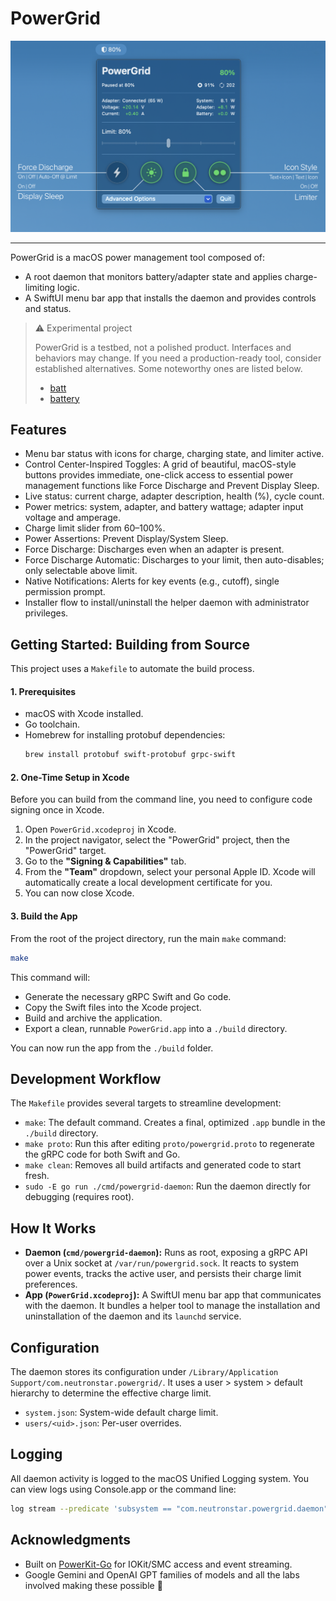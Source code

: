 # PowerGrid
<img alt="Main View" src="assets/powergrid.png" />

---

PowerGrid is a macOS power management tool composed of:
- A root daemon that monitors battery/adapter state and applies charge-limiting logic.
- A SwiftUI menu bar app that installs the daemon and provides controls and status.

> ⚠️ Experimental project
> 
> PowerGrid is a testbed, not a polished product. Interfaces and behaviors may change. If you need a production-ready tool, consider established alternatives. Some noteworthy ones are listed below.
>
> - [batt](https://github.com/charlie0129/batt)
> - [battery](https://github.com/actuallymentor/battery)


## Features

- Menu bar status with icons for charge, charging state, and limiter active.
- Control Center-Inspired Toggles: A grid of beautiful, macOS-style buttons provides immediate, one-click access to essential power management functions like Force Discharge and Prevent Display Sleep.
- Live status: current charge, adapter description, health (%), cycle count.
- Power metrics: system, adapter, and battery wattage; adapter input voltage and amperage.
- Charge limit slider from 60–100%.
- Power Assertions: Prevent Display/System Sleep.
- Force Discharge: Discharges even when an adapter is present.
- Force Discharge Automatic: Discharges to your limit, then auto-disables; only selectable above limit.
- Native Notifications: Alerts for key events (e.g., cutoff), single permission prompt.
- Installer flow to install/uninstall the helper daemon with administrator privileges.

## Getting Started: Building from Source

This project uses a `Makefile` to automate the build process.

#### 1. Prerequisites

- macOS with Xcode installed.
- Go toolchain.
- Homebrew for installing protobuf dependencies:
  ```bash
  brew install protobuf swift-protobuf grpc-swift
  ```

#### 2. One-Time Setup in Xcode

Before you can build from the command line, you need to configure code signing once in Xcode.

1.  Open `PowerGrid.xcodeproj` in Xcode.
2.  In the project navigator, select the "PowerGrid" project, then the "PowerGrid" target.
3.  Go to the **"Signing & Capabilities"** tab.
4.  From the **"Team"** dropdown, select your personal Apple ID. Xcode will automatically create a local development certificate for you.
5.  You can now close Xcode.

#### 3. Build the App

From the root of the project directory, run the main `make` command:

```bash
make
```
This command will:
- Generate the necessary gRPC Swift and Go code.
- Copy the Swift files into the Xcode project.
- Build and archive the application.
- Export a clean, runnable `PowerGrid.app` into a `./build` directory.

You can now run the app from the `./build` folder.

## Development Workflow

The `Makefile` provides several targets to streamline development:

- `make`: The default command. Creates a final, optimized `.app` bundle in the `./build` directory.
- `make proto`: Run this after editing `proto/powergrid.proto` to regenerate the gRPC code for both Swift and Go.
- `make clean`: Removes all build artifacts and generated code to start fresh.
- `sudo -E go run ./cmd/powergrid-daemon`: Run the daemon directly for debugging (requires root).

## How It Works

- **Daemon (`cmd/powergrid-daemon`):** Runs as root, exposing a gRPC API over a Unix socket at `/var/run/powergrid.sock`. It reacts to system power events, tracks the active user, and persists their charge limit preferences.
- **App (`PowerGrid.xcodeproj`):** A SwiftUI menu bar app that communicates with the daemon. It bundles a helper tool to manage the installation and uninstallation of the daemon and its `launchd` service.

## Configuration

The daemon stores its configuration under `/Library/Application Support/com.neutronstar.powergrid/`. It uses a user > system > default hierarchy to determine the effective charge limit.
- `system.json`: System-wide default charge limit.
- `users/<uid>.json`: Per-user overrides.

## Logging

All daemon activity is logged to the macOS Unified Logging system. You can view logs using Console.app or the command line:
```bash
log stream --predicate 'subsystem == "com.neutronstar.powergrid.daemon"'
```

## Acknowledgments

- Built on [PowerKit-Go](https://github.com/peterneutron/powerkit-go) for IOKit/SMC access and event streaming.
- Google Gemini and OpenAI GPT families of models and all the labs involved making these possible 🙏
